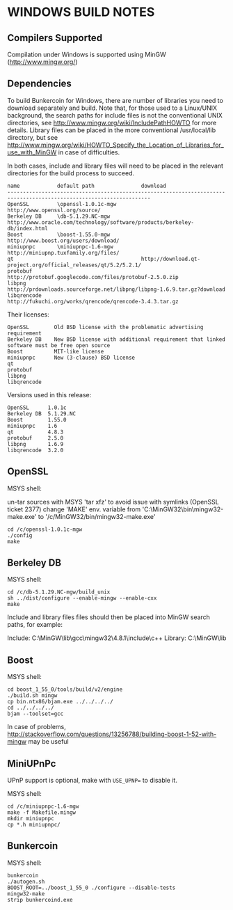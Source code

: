 WINDOWS BUILD NOTES
===================


Compilers Supported
-------------------
Compilation under Windows is supported using MinGW (http://www.mingw.org/)


Dependencies
------------
To build Bunkercoin for Windows, there are number of libraries you need to download
separately and build. Note that, for those used to a Linux/UNIX background, the search
paths for include files is not the conventional UNIX directories, see
http://www.mingw.org/wiki/IncludePathHOWTO for more details. Library files can be placed
in the more conventional /usr/local/lib directory, but see
http://www.mingw.org/wiki/HOWTO_Specify_the_Location_of_Libraries_for_use_with_MinGW in
case of difficulties.

In both cases, include and library files will need to be placed in the relevant directories
for the build process to succeed.

	name            default path               download
	--------------------------------------------------------------------------------------------------------------------
	OpenSSL         \openssl-1.0.1c-mgw        http://www.openssl.org/source/
	Berkeley DB     \db-5.1.29.NC-mgw          http://www.oracle.com/technology/software/products/berkeley-db/index.html
	Boost           \boost-1.55.0-mgw          http://www.boost.org/users/download/
	miniupnpc       \miniupnpc-1.6-mgw         http://miniupnp.tuxfamily.org/files/
    qt                                         http://download.qt-project.org/official_releases/qt/5.2/5.2.1/
    protobuf                                   http://protobuf.googlecode.com/files/protobuf-2.5.0.zip
    libpng                                     http://prdownloads.sourceforge.net/libpng/libpng-1.6.9.tar.gz?download
    libqrencode                                http://fukuchi.org/works/qrencode/qrencode-3.4.3.tar.gz

Their licenses:

	OpenSSL        Old BSD license with the problematic advertising requirement
	Berkeley DB    New BSD license with additional requirement that linked software must be free open source
	Boost          MIT-like license
	miniupnpc      New (3-clause) BSD license
    qt             
    protobuf       
    libpng         
    libqrencode    

Versions used in this release:

	OpenSSL      1.0.1c
	Berkeley DB  5.1.29.NC
	Boost        1.55.0
	miniupnpc    1.6
    qt           4.8.3
    protobuf     2.5.0
    libpng       1.6.9
    libqrencode  3.2.0


OpenSSL
-------
MSYS shell:

un-tar sources with MSYS 'tar xfz' to avoid issue with symlinks (OpenSSL ticket 2377)
change 'MAKE' env. variable from 'C:\MinGW32\bin\mingw32-make.exe' to '/c/MinGW32/bin/mingw32-make.exe'

	cd /c/openssl-1.0.1c-mgw
	./config
	make

Berkeley DB
-----------
MSYS shell:

	cd /c/db-5.1.29.NC-mgw/build_unix
	sh ../dist/configure --enable-mingw --enable-cxx
	make

Include and library files files should then be placed into MinGW search paths, for example:

Include: C:\MinGW\lib\gcc\mingw32\4.8.1\include\c++
Library: C:\MinGW\lib
    
Boost
-----
MSYS shell:

	cd boost_1_55_0/tools/build/v2/engine
    ./build.sh mingw
    cp bin.ntx86/bjam.exe ../../../../
    cd ../../../../
    bjam --toolset=gcc
    
In case of problems, http://stackoverflow.com/questions/13256788/building-boost-1-52-with-mingw may be useful

MiniUPnPc
---------
UPnP support is optional, make with `USE_UPNP=` to disable it.

MSYS shell:

	cd /c/miniupnpc-1.6-mgw
	make -f Makefile.mingw
	mkdir miniupnpc
	cp *.h miniupnpc/

Bunkercoin
-------
MSYS shell:

	bunkercoin
	./autogen.sh
	BOOST_ROOT=../boost_1_55_0 ./configure --disable-tests
	mingw32-make
	strip bunkercoind.exe
